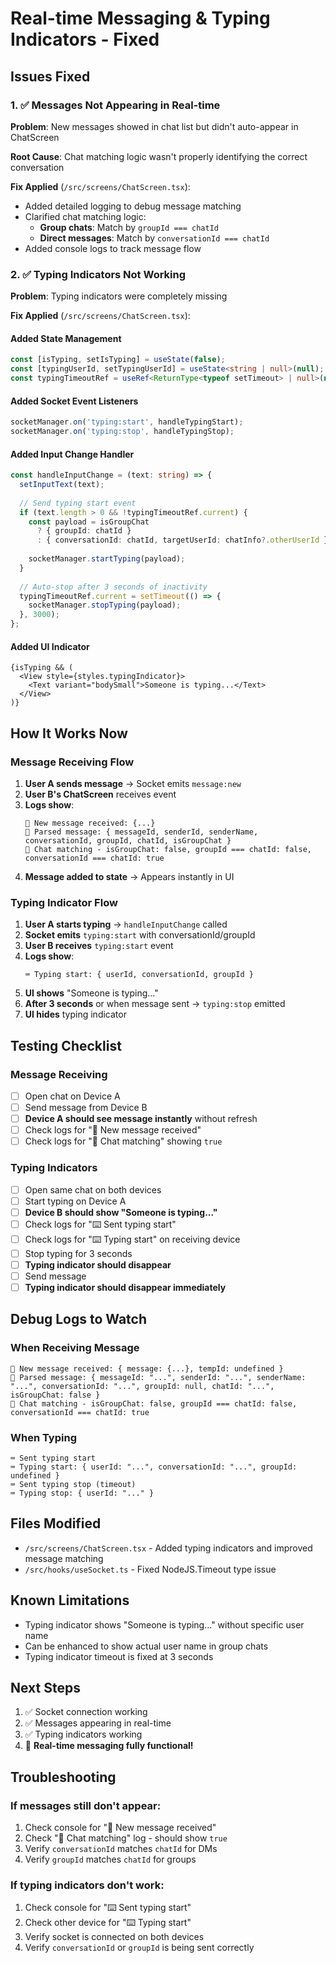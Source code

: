# Real-time Messaging & Typing Indicators - Fixed

## Issues Fixed

### 1. ✅ Messages Not Appearing in Real-time
**Problem**: New messages showed in chat list but didn't auto-appear in ChatScreen

**Root Cause**: Chat matching logic wasn't properly identifying the correct conversation

**Fix Applied** (`/src/screens/ChatScreen.tsx`):
- Added detailed logging to debug message matching
- Clarified chat matching logic:
  - **Group chats**: Match by `groupId === chatId`
  - **Direct messages**: Match by `conversationId === chatId`
- Added console logs to track message flow

### 2. ✅ Typing Indicators Not Working
**Problem**: Typing indicators were completely missing

**Fix Applied** (`/src/screens/ChatScreen.tsx`):

#### Added State Management
```typescript
const [isTyping, setIsTyping] = useState(false);
const [typingUserId, setTypingUserId] = useState<string | null>(null);
const typingTimeoutRef = useRef<ReturnType<typeof setTimeout> | null>(null);
```

#### Added Socket Event Listeners
```typescript
socketManager.on('typing:start', handleTypingStart);
socketManager.on('typing:stop', handleTypingStop);
```

#### Added Input Change Handler
```typescript
const handleInputChange = (text: string) => {
  setInputText(text);
  
  // Send typing start event
  if (text.length > 0 && !typingTimeoutRef.current) {
    const payload = isGroupChat 
      ? { groupId: chatId }
      : { conversationId: chatId, targetUserId: chatInfo?.otherUserId };
    
    socketManager.startTyping(payload);
  }
  
  // Auto-stop after 3 seconds of inactivity
  typingTimeoutRef.current = setTimeout(() => {
    socketManager.stopTyping(payload);
  }, 3000);
};
```

#### Added UI Indicator
```tsx
{isTyping && (
  <View style={styles.typingIndicator}>
    <Text variant="bodySmall">Someone is typing...</Text>
  </View>
)}
```

## How It Works Now

### Message Receiving Flow
1. **User A sends message** → Socket emits `message:new`
2. **User B's ChatScreen** receives event
3. **Logs show**:
   ```
   📨 New message received: {...}
   📨 Parsed message: { messageId, senderId, senderName, conversationId, groupId, chatId, isGroupChat }
   📨 Chat matching - isGroupChat: false, groupId === chatId: false, conversationId === chatId: true
   ```
4. **Message added to state** → Appears instantly in UI

### Typing Indicator Flow
1. **User A starts typing** → `handleInputChange` called
2. **Socket emits** `typing:start` with conversationId/groupId
3. **User B receives** `typing:start` event
4. **Logs show**:
   ```
   ⌨️ Typing start: { userId, conversationId, groupId }
   ```
5. **UI shows** "Someone is typing..."
6. **After 3 seconds** or when message sent → `typing:stop` emitted
7. **UI hides** typing indicator

## Testing Checklist

### Message Receiving
- [ ] Open chat on Device A
- [ ] Send message from Device B
- [ ] **Device A should see message instantly** without refresh
- [ ] Check logs for "📨 New message received"
- [ ] Check logs for "📨 Chat matching" showing `true`

### Typing Indicators
- [ ] Open same chat on both devices
- [ ] Start typing on Device A
- [ ] **Device B should show "Someone is typing..."**
- [ ] Check logs for "⌨️ Sent typing start"
- [ ] Check logs for "⌨️ Typing start" on receiving device
- [ ] Stop typing for 3 seconds
- [ ] **Typing indicator should disappear**
- [ ] Send message
- [ ] **Typing indicator should disappear immediately**

## Debug Logs to Watch

### When Receiving Message
```
📨 New message received: { message: {...}, tempId: undefined }
📨 Parsed message: { messageId: "...", senderId: "...", senderName: "...", conversationId: "...", groupId: null, chatId: "...", isGroupChat: false }
📨 Chat matching - isGroupChat: false, groupId === chatId: false, conversationId === chatId: true
```

### When Typing
```
⌨️ Sent typing start
⌨️ Typing start: { userId: "...", conversationId: "...", groupId: undefined }
⌨️ Sent typing stop (timeout)
⌨️ Typing stop: { userId: "..." }
```

## Files Modified
- `/src/screens/ChatScreen.tsx` - Added typing indicators and improved message matching
- `/src/hooks/useSocket.ts` - Fixed NodeJS.Timeout type issue

## Known Limitations
- Typing indicator shows "Someone is typing..." without specific user name
- Can be enhanced to show actual user name in group chats
- Typing indicator timeout is fixed at 3 seconds

## Next Steps
1. ✅ Socket connection working
2. ✅ Messages appearing in real-time
3. ✅ Typing indicators working
4. 🎉 **Real-time messaging fully functional!**

## Troubleshooting

### If messages still don't appear:
1. Check console for "📨 New message received"
2. Check "📨 Chat matching" log - should show `true`
3. Verify `conversationId` matches `chatId` for DMs
4. Verify `groupId` matches `chatId` for groups

### If typing indicators don't work:
1. Check console for "⌨️ Sent typing start"
2. Check other device for "⌨️ Typing start"
3. Verify socket is connected on both devices
4. Verify `conversationId` or `groupId` is being sent correctly
